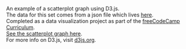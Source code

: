 An example of a scatterplot graph using D3.js. </br>
The data for this set comes from a json file which lives [here](https://raw.githubusercontent.com/freeCodeCamp/ProjectReferenceData/master/cyclist-data.json).</br>
Completed as a data visualization project as part of the [freeCodeCamp Curriculum](https://learn.freecodecamp.org/).</br>
[See the scatterplot graph here](https://willjw3.github.io/d3-Scatterplot-Demo/).</br> 
For more info on D3.js, visit [d3js.org](https://d3js.org/).
